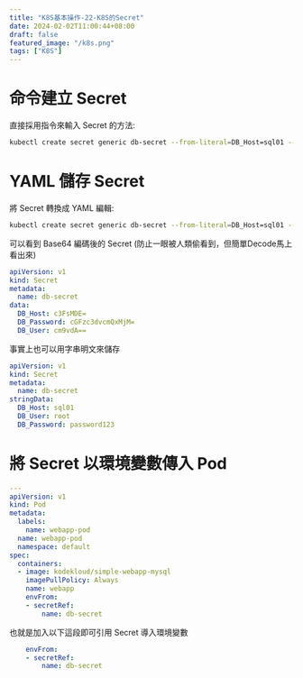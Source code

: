 ```yaml
---
title: "K8S基本操作-22-K8S的Secret"
date: 2024-02-02T11:00:44+08:00
draft: false
featured_image: "/k8s.png"
tags: ["K8S"]
---
```


# 命令建立 Secret

直接採用指令來輸入 Secret 的方法:

```bash
kubectl create secret generic db-secret --from-literal=DB_Host=sql01 --from-literal=DB_User=root --from-literal=DB_Password=password123
```

# YAML 儲存 Secret

將 Secret 轉換成 YAML 編輯:

```bash
kubectl create secret generic db-secret --from-literal=DB_Host=sql01 --from-literal=DB_User=root --from-literal=DB_Password=password123 --dry-run=client -o yaml > db-secret.yaml
```

可以看到 Base64 編碼後的 Secret (防止一眼被人類偷看到，但簡單Decode馬上看出來)

```yaml
apiVersion: v1
kind: Secret
metadata:
  name: db-secret
data:
  DB_Host: c3FsMDE=
  DB_Password: cGFzc3dvcmQxMjM=
  DB_User: cm9vdA==
```

事實上也可以用字串明文來儲存

```yaml
apiVersion: v1
kind: Secret
metadata:
  name: db-secret
stringData:
  DB_Host: sql01
  DB_User: root
  DB_Password: password123
```

# 將 Secret 以環境變數傳入 Pod

```yaml
---
apiVersion: v1 
kind: Pod 
metadata:
  labels:
    name: webapp-pod
  name: webapp-pod
  namespace: default 
spec:
  containers:
  - image: kodekloud/simple-webapp-mysql
    imagePullPolicy: Always
    name: webapp
    envFrom:
    - secretRef:
        name: db-secret
```

也就是加入以下這段即可引用 Secret 導入環境變數

```yaml
    envFrom:
    - secretRef:
        name: db-secret
```